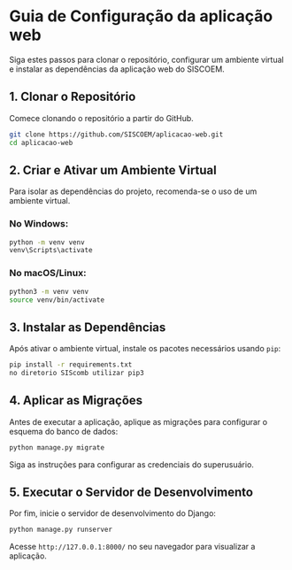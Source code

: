
# Guia de Configuração da aplicação web

Siga estes passos para clonar o repositório, configurar um ambiente virtual e instalar as dependências da aplicação web do SISCOEM.

## 1. Clonar o Repositório

Comece clonando o repositório a partir do GitHub.

```bash
git clone https://github.com/SISCOEM/aplicacao-web.git
cd aplicacao-web
```

## 2. Criar e Ativar um Ambiente Virtual

Para isolar as dependências do projeto, recomenda-se o uso de um ambiente virtual.

### No Windows:

```bash
python -m venv venv
venv\Scripts\activate
```

### No macOS/Linux:

```bash
python3 -m venv venv
source venv/bin/activate
```

## 3. Instalar as Dependências

Após ativar o ambiente virtual, instale os pacotes necessários usando `pip`:

```bash
pip install -r requirements.txt
no diretorio SIScomb utilizar pip3
```


## 4. Aplicar as Migrações

Antes de executar a aplicação, aplique as migrações para configurar o esquema do banco de dados:

```bash
python manage.py migrate
```

Siga as instruções para configurar as credenciais do superusuário.

## 5. Executar o Servidor de Desenvolvimento

Por fim, inicie o servidor de desenvolvimento do Django:

```bash
python manage.py runserver
```

Acesse `http://127.0.0.1:8000/` no seu navegador para visualizar a aplicação.

